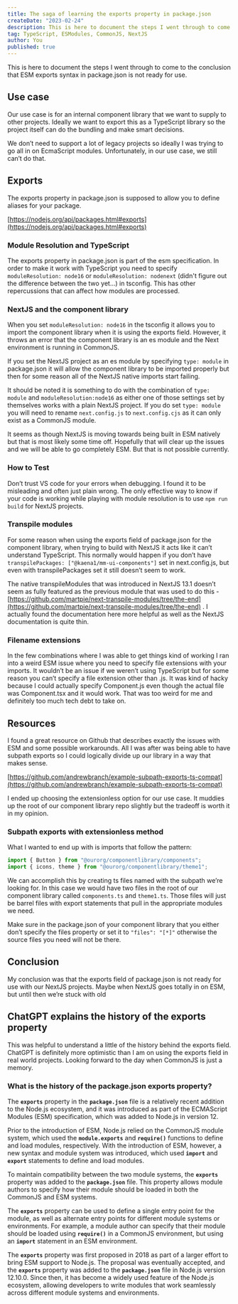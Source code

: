```yaml
---
title: The saga of learning the exports property in package.json
createDate: "2023-02-24"
description: This is here to document the steps I went through to come to the conclusion that ESM exports syntax in package.json is not ready for use.
tag: TypeScript, ESModules, CommonJS, NextJS
author: You
published: true
---
```


This is here to document the steps I went through to come to the conclusion that ESM exports syntax in package.json is not ready for use.

## Use case

Our use case is for an internal component library that we want to supply to other projects. Ideally we want to export this as a TypeScript library so the project itself can do the bundling and make smart decisions.

We don’t need to support a lot of legacy projects so ideally I was trying to go all in on EcmaScript modules. Unfortunately, in our use case, we still can’t do that.

## Exports

The exports property in package.json is supposed to allow you to define aliases for your package.

[https://nodejs.org/api/packages.html#exports](https://nodejs.org/api/packages.html#exports)

### Module Resolution and TypeScript

The exports property in package.json is part of the esm specification. In order to make it work with TypeScript you need to specify `moduleResolution: node16` or `moduleResolution: nodenext` (didn't figure out the difference between the two yet...) in tsconfig. This has other repercussions that can affect how modules are processed.

### NextJS and the component library

When you set `moduleResolution: node16` in the tsconfig it allows you to import the component library when it is using the exports field. However, it throws an error that the component library is an es module and the Next environment is running in CommonJS.

If you set the NextJS project as an es module by specifying `type: module` in package.json it will allow the component library to be imported properly but then for some reason all of the NextJS native imports start failing.

It should be noted it is something to do with the combination of `type: module` and `moduleResolution:node16` as either one of those settings set by themselves works with a plain NextJS project. If you do set `type: module` you will need to rename `next.config.js` to `next.config.cjs` as it can only exist as a CommonJS module.

It seems as though NextJS is moving towards being built in ESM natively but that is most likely some time off. Hopefully that will clear up the issues and we will be able to go completely ESM. But that is not possible currently.

### How to Test

Don’t trust VS code for your errors when debugging. I found it to be misleading and often just plain wrong. The only effective way to know if your code is working while playing with module resolution is to use `npm run build` for NextJS projects.

### Transpile modules

For some reason when using the exports field of package.json for the component library, when trying to build with NextJS it acts like it can’t understand TypeScript. This normally would happen if you don’t have `transpilePackages: ["@kaena1/mm-ui-components"]` set in next.config.js, but even with transpilePackages set it still doesn’t seem to work.

The native transpileModules that was introduced in NextJS 13.1 doesn’t seem as fully featured as the previous module that was used to do this - [https://github.com/martpie/next-transpile-modules/tree/the-end](https://github.com/martpie/next-transpile-modules/tree/the-end) . I actually found the documentation here more helpful as well as the NextJS documentation is quite thin.

### Filename extensions

In the few combinations where I was able to get things kind of working I ran into a weird ESM issue where you need to specify file extensions with your imports. It wouldn’t be an issue if we weren’t using TypeScript but for some reason you can’t specify a file extension other than .js. It was kind of hacky because I could actually specify Component.js even though the actual file was Component.tsx and it would work. That was too weird for me and definitely too much tech debt to take on.

## Resources

I found a great resource on Github that describes exactly the issues with ESM and some possible workarounds. All I was after was being able to have subpath exports so I could logically divide up our library in a way that makes sense.

[https://github.com/andrewbranch/example-subpath-exports-ts-compat](https://github.com/andrewbranch/example-subpath-exports-ts-compat)

I ended up choosing the extensionless option for our use case. It muddies up the root of our component library repo slightly but the tradeoff is worth it in my opinion.

### Subpath exports with extensionless method

What I wanted to end up with is imports that follow the pattern:

```javascript
import { Button } from "@ourorg/componentlibrary/components";
import { icons, theme } from "@ourorg/componentlibrary/theme1";
```

We can accomplish this by creating ts files named with the subpath we’re looking for. In this case we would have two files in the root of our component library called `components.ts` and `theme1.ts`. Those files will just be barrel files with export statements that pull in the appropriate modules we need.

Make sure in the package.json of your component library that you either don’t specify the files property or set it to `"files": "[*]"` otherwise the source files you need will not be there.

## Conclusion

My conclusion was that the exports field of package.json is not ready for use with our NextJS projects. Maybe when NextJS goes totally in on ESM, but until then we’re stuck with old

## ChatGPT explains the history of the exports property

This was helpful to understand a little of the history behind the exports field. ChatGPT is definitely more optimistic than I am on using the exports field in real world projects. Looking forward to the day when CommonJS is just a memory.

### What is the history of the package.json exports property?

The **`exports`** property in the **`package.json`** file is a relatively recent addition to the Node.js ecosystem, and it was introduced as part of the ECMAScript Modules (ESM) specification, which was added to Node.js in version 12.

Prior to the introduction of ESM, Node.js relied on the CommonJS module system, which used the **`module.exports`** and **`require()`** functions to define and load modules, respectively. With the introduction of ESM, however, a new syntax and module system was introduced, which used **`import`** and **`export`** statements to define and load modules.

To maintain compatibility between the two module systems, the **`exports`** property was added to the **`package.json`** file. This property allows module authors to specify how their module should be loaded in both the CommonJS and ESM systems.

The **`exports`** property can be used to define a single entry point for the module, as well as alternate entry points for different module systems or environments. For example, a module author can specify that their module should be loaded using **`require()`** in a CommonJS environment, but using an **`import`** statement in an ESM environment.

The **`exports`** property was first proposed in 2018 as part of a larger effort to bring ESM support to Node.js. The proposal was eventually accepted, and the **`exports`** property was added to the **`package.json`** file in Node.js version 12.10.0. Since then, it has become a widely used feature of the Node.js ecosystem, allowing developers to write modules that work seamlessly across different module systems and environments.
